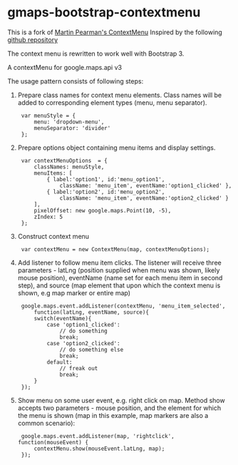 gmaps-bootstrap-contextmenu
===========================

This is a fork of [Martin Pearman's ContextMenu](http://code.martinpearman.co.uk/googlemapsapi/contextmenu/)
Inspired by the following [github repository](https://github.com/knezmilos13/google-maps-api-contextmenu/)

The context menu is rewritten to work well with Bootstrap 3.

A contextMenu for google.maps.api v3

The usage pattern consists of following steps:

1. Prepare class names for context menu elements. Class names will be
   added to corresponding element types (menu, menu separator).

        var menuStyle = {
			menu: 'dropdown-menu',
        	menuSeparator: 'divider'
        };

2. Prepare options object containing menu items and display settings.

        var contextMenuOptions  = {
        	classNames: menuStyle,
        	menuItems: [
        		{ label:'option1', id:'menu_option1', 
        			className: 'menu_item', eventName:'option1_clicked' },
        		{ label:'option2', id:'menu_option2', 
        			className: 'menu_item', eventName:'option2_clicked' }
        	],
        	pixelOffset: new google.maps.Point(10, -5),
        	zIndex: 5
        };

3. Construct context menu

        var contextMenu = new ContextMenu(map, contextMenuOptions);

4. Add listener to follow menu item clicks. The listener will receive three 
   parameters - latLng (position supplied when menu was shown, likely mouse
   position), eventName (name set for each menu item in second step), and 
   source (map element that upon which the context menu is shown, e.g map 
   marker or entire map)

        google.maps.event.addListener(contextMenu, 'menu_item_selected', 
        	function(latLng, eventName, source){
        	switch(eventName){
        		case 'option1_clicked':
        			// do something
        			break;
        		case 'option2_clicked':
        			// do something else
        			break;
        		default:
        			// freak out
        			break;
        	}
        });

5. Show menu on some user event, e.g. right click on map. Method show accepts
   two parameters - mouse position, and the element for which the
   menu is shown (map in this example, map markers are also a common scenario):

        google.maps.event.addListener(map, 'rightclick', function(mouseEvent) {
        	contextMenu.show(mouseEvent.latLng, map);
        });
